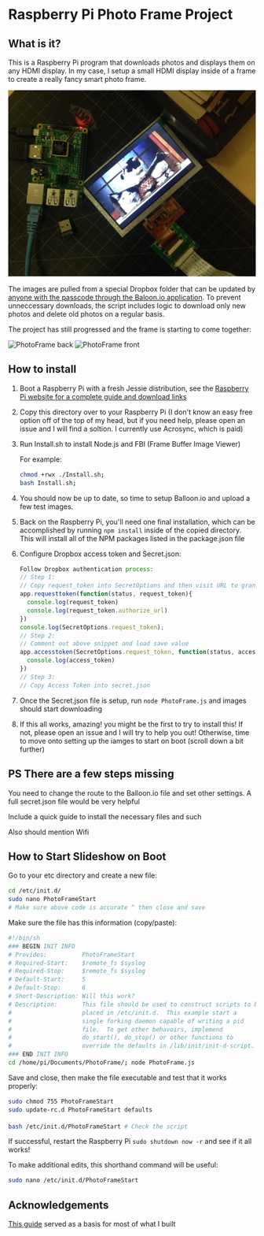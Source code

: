 
# Raspberry Pi Photo Frame Project

## What is it?

This is a Raspberry Pi program that downloads photos and displays them on any HDMI display. In my case, I setup a small HDMI display inside of a frame to create a really fancy smart photo frame.

![Fancy PhotoFrame](README/in_progress.jpg)

The images are pulled from a special Dropbox folder that can be updated by [anyone with the passcode through the Baloon.io application](https://balloon.io/). To prevent unneccessary downloads, the script includes logic to download only new photos and delete old photos on a regular basis.
<!--![Balloon.io](README/balloon.png)-->

The project has still progressed and the frame is starting to come together:

![PhotoFrame back](README/back_view.jpg)
![PhotoFrame front](README/fron_view.jpg)

## How to install

1. Boot a Raspberry Pi with a fresh Jessie distribution, see the [Raspberry Pi website for a complete guide and download links]()
2. Copy this directory over to your Raspberry Pi (I don't know an easy free option off of the top of my head, but if you need help, please open an issue and I will find a soltion. I currently use Acrosync, which is paid)
3. Run Install.sh to install Node.js and FBI (Frame Buffer Image Viewer)

	For example:

	```bash
	chmod +rwx ./Install.sh;
	bash Install.sh;
	```
4. You should now be up to date, so time to setup Balloon.io and upload a few test images.
5. Back on the Raspberry Pi, you'll need one final installation, which can be accomplished by running ```npm install``` inside of the copied directory. This will install all of the NPM packages listed in the package.json file
6. Configure Dropbox access token and Secret.json:

	```js
	Follow Dropbox authentication process:
	// Step 1:
	// Copy request_token into SecretOptions and then visit URL to grant approval
	app.requesttoken(function(status, request_token){
	  console.log(request_token)
	  console.log(request_token.authorize_url)
	})
	console.log(SecretOptions.request_token);
	// Step 2:
	// Comment out above snippet and load save value
	app.accesstoken(SecretOptions.request_token, function(status, access_token){
	  console.log(access_token)
	})
	// Step 3:
	// Copy Access Token into secret.json
	```
7. Once the Secret.json file is setup, run ```node PhotoFrame.js``` and images should start downloading
8. If this all works, amazing! you might be the first to try to install this! If not, please open an issue and I will try to help you out! Otherwise, time to move onto setting up the iamges to start on boot (scroll down a bit further)

## PS There are a few steps missing

You need to change the route to the Balloon.io file and set other settings. A full secret.json file would be very helpful

Include a quick guide to install the necessary files and such

Also should mention Wifi

## How to Start Slideshow on Boot

Go to your etc directory and create a new file:

```bash
cd /etc/init.d/
sudo nano PhotoFrameStart
# Make sure above code is accurate ^ then close and save
```

Make sure the file has this information (copy/paste):

```bash
#!/bin/sh
### BEGIN INIT INFO
# Provides:          PhotoFrameStart
# Required-Start:    $remote_fs $syslog
# Required-Stop:     $remote_fs $syslog
# Default-Start:     5
# Default-Stop:      6
# Short-Description: Will this work?
# Description:       This file should be used to construct scripts to be
#                    placed in /etc/init.d.  This example start a
#                    single forking daemon capable of writing a pid
#                    file.  To get other behavoirs, implemend
#                    do_start(), do_stop() or other functions to
#                    override the defaults in /lib/init/init-d-script.
### END INIT INFO
cd /home/pi/Documents/PhotoFrame/; node PhotoFrame.js
```

Save and close, then make the file executable and test that it works properly:

```bash
sudo chmod 755 PhotoFrameStart
sudo update-rc.d PhotoFrameStart defaults

bash /etc/init.d/PhotoFrameStart # Check the script
```

If successful, restart the Raspberry Pi ```sudo shutdown now -r``` and see if it all works!


To make additional edits, this shorthand command will be useful:

```bash
sudo nano /etc/init.d/PhotoFrameStart
```

## Acknowledgements

[This guide](http://www.ofbrooklyn.com/2014/01/2/building-photo-frame-raspberry-pi-motion-detector/) served as a basis for most of what I built
